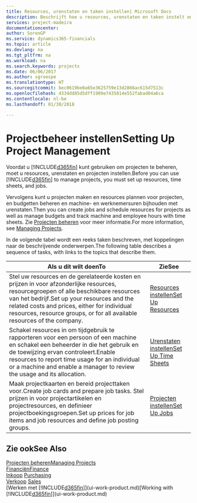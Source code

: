 ```yaml
---
title: Resources, urenstaten en taken instellen| Microsoft Docs
description: Beschrijft hoe u resources, urenstaten en taken instelt om projecten te beheren.
services: project-madeira
documentationcenter: 
author: SorenGP
ms.service: dynamics365-financials
ms.topic: article
ms.devlang: na
ms.tgt_pltfrm: na
ms.workload: na
ms.search.keywords: projects
ms.date: 06/06/2017
ms.author: sgroespe
ms.translationtype: HT
ms.sourcegitcommit: bec0619be0a65e3625759e13d2866ac615d7513c
ms.openlocfilehash: 4334dd85d5dff1989e7435814e552fabad04a6ca
ms.contentlocale: nl-be
ms.lasthandoff: 01/30/2018

---
```

# <a name="setting-up-project-management"></a><span data-ttu-id="93e21-103">Projectbeheer instellen</span><span class="sxs-lookup"><span data-stu-id="93e21-103">Setting Up Project Management</span></span>
<span data-ttu-id="93e21-104">Voordat u [!INCLUDE[d365fin](includes/d365fin_md.md)] kunt gebruiken om projecten te beheren, moet u resources, urenstaten en projecten instellen.</span><span class="sxs-lookup"><span data-stu-id="93e21-104">Before you can use [!INCLUDE[d365fin](includes/d365fin_md.md)] to manage projects, you must set up resources, time sheets, and jobs.</span></span>

<span data-ttu-id="93e21-105">Vervolgens kunt u projecten maken en resources plannen voor projecten, en budgetten beheren en machine- en werknemersuren bijhouden met urenstaten.</span><span class="sxs-lookup"><span data-stu-id="93e21-105">Then you can create jobs and schedule resources for projects as well as manage budgets and track machine and employee hours with time sheets.</span></span> <span data-ttu-id="93e21-106">Zie [Projecten beheren](projects-manage-projects.md) voor meer informatie.</span><span class="sxs-lookup"><span data-stu-id="93e21-106">For more information, see [Managing Projects](projects-manage-projects.md).</span></span>  

<span data-ttu-id="93e21-107">In de volgende tabel wordt een reeks taken beschreven, met koppelingen naar de beschrijvende onderwerpen.</span><span class="sxs-lookup"><span data-stu-id="93e21-107">The following table describes a sequence of tasks, with links to the topics that describe them.</span></span>

| <span data-ttu-id="93e21-108">Als u dit wilt doen</span><span class="sxs-lookup"><span data-stu-id="93e21-108">To</span></span> | <span data-ttu-id="93e21-109">Zie</span><span class="sxs-lookup"><span data-stu-id="93e21-109">See</span></span> |
| --- | --- |
| <span data-ttu-id="93e21-110">Stel uw resources en de gerelateerde kosten en prijzen in voor afzonderlijke resources, resourcegroepen of alle beschikbare resources van het bedrijf.</span><span class="sxs-lookup"><span data-stu-id="93e21-110">Set up your resources and the related costs and prices, either for individual resources, resource groups, or for all available resources of the company.</span></span> |[<span data-ttu-id="93e21-111">Resources instellen</span><span class="sxs-lookup"><span data-stu-id="93e21-111">Set Up Resources</span></span>](projects-how-setup-resources.md) |
| <span data-ttu-id="93e21-112">Schakel resources in om tijdgebruik te rapporteren voor een persoon of een machine en schakel een beheerder in die het gebruik en de toewijzing ervan controleert.</span><span class="sxs-lookup"><span data-stu-id="93e21-112">Enable resources to report time usage for an individual or a machine and enable a manager to review the usage and its allocation.</span></span> |[<span data-ttu-id="93e21-113">Urenstaten instellen</span><span class="sxs-lookup"><span data-stu-id="93e21-113">Set Up Time Sheets</span></span>](projects-how-setup-time-sheets.md) |
| <span data-ttu-id="93e21-114">Maak projectkaarten en bereid projecttaken voor.</span><span class="sxs-lookup"><span data-stu-id="93e21-114">Create job cards and prepare job tasks.</span></span> <span data-ttu-id="93e21-115">Stel prijzen in voor projectartikelen en projectresources, en definieer projectboekingsgroepen.</span><span class="sxs-lookup"><span data-stu-id="93e21-115">Set up prices for job items and job resources and define job posting groups.</span></span> |[<span data-ttu-id="93e21-116">Projecten instellen</span><span class="sxs-lookup"><span data-stu-id="93e21-116">Set Up Jobs</span></span>](projects-how-setup-jobs.md) |

## <a name="see-also"></a><span data-ttu-id="93e21-117">Zie ook</span><span class="sxs-lookup"><span data-stu-id="93e21-117">See Also</span></span>
[<span data-ttu-id="93e21-118">Projecten beheren</span><span class="sxs-lookup"><span data-stu-id="93e21-118">Managing Projects</span></span>](projects-manage-projects.md)  
[<span data-ttu-id="93e21-119">Financiën</span><span class="sxs-lookup"><span data-stu-id="93e21-119">Finance</span></span>](finance.md)  
<span data-ttu-id="93e21-120">[Inkoop](purchasing-manage-purchasing.md)       </span><span class="sxs-lookup"><span data-stu-id="93e21-120">[Purchasing](purchasing-manage-purchasing.md)       </span></span>  
<span data-ttu-id="93e21-121">[Verkoop](sales-manage-sales.md)   </span><span class="sxs-lookup"><span data-stu-id="93e21-121">[Sales](sales-manage-sales.md)   </span></span>  
<span data-ttu-id="93e21-122">[Werken met [!INCLUDE[d365fin](includes/d365fin_md.md)]](ui-work-product.md)</span><span class="sxs-lookup"><span data-stu-id="93e21-122">[Working with [!INCLUDE[d365fin](includes/d365fin_md.md)]](ui-work-product.md)</span></span>  

